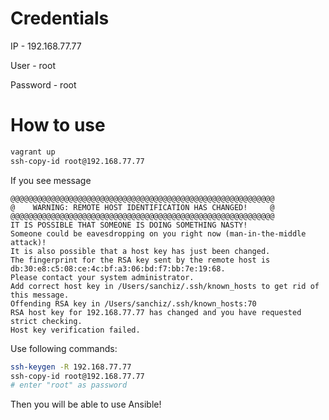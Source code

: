 Credentials
===
IP - 192.168.77.77

User - root

Password - root

How to use
===

```sh
vagrant up
ssh-copy-id root@192.168.77.77
```

If you see message

```
@@@@@@@@@@@@@@@@@@@@@@@@@@@@@@@@@@@@@@@@@@@@@@@@@@@@@@@@@@@
@    WARNING: REMOTE HOST IDENTIFICATION HAS CHANGED!     @
@@@@@@@@@@@@@@@@@@@@@@@@@@@@@@@@@@@@@@@@@@@@@@@@@@@@@@@@@@@
IT IS POSSIBLE THAT SOMEONE IS DOING SOMETHING NASTY!
Someone could be eavesdropping on you right now (man-in-the-middle attack)!
It is also possible that a host key has just been changed.
The fingerprint for the RSA key sent by the remote host is
db:30:e8:c5:08:ce:4c:bf:a3:06:bd:f7:bb:7e:19:68.
Please contact your system administrator.
Add correct host key in /Users/sanchiz/.ssh/known_hosts to get rid of this message.
Offending RSA key in /Users/sanchiz/.ssh/known_hosts:70
RSA host key for 192.168.77.77 has changed and you have requested strict checking.
Host key verification failed.
```

Use following commands:
```sh
ssh-keygen -R 192.168.77.77
ssh-copy-id root@192.168.77.77
# enter "root" as password
```


Then you will be able to use Ansible!
